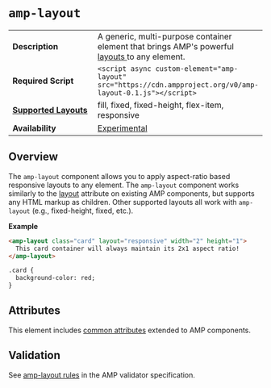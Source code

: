 <!---
Copyright 2016 The AMP HTML Authors. All Rights Reserved.

Licensed under the Apache License, Version 2.0 (the "License");
you may not use this file except in compliance with the License.
You may obtain a copy of the License at

      http://www.apache.org/licenses/LICENSE-2.0

Unless required by applicable law or agreed to in writing, software
distributed under the License is distributed on an "AS-IS" BASIS,
WITHOUT WARRANTIES OR CONDITIONS OF ANY KIND, either express or implied.
See the License for the specific language governing permissions and
limitations under the License.
-->

# <a name="amp-layout"></a> `amp-layout`

<table>
  <tr>
    <td width="40%"><strong>Description</strong></td>
    <td>A generic, multi-purpose container element that brings AMP's powerful <a href="https://www.ampproject.org/docs/guides/responsive/control_layout#the-layout-attribute">layouts </a> to any element.</td>
  </tr>
  <tr>
    <td width="40%"><strong>Required Script</strong></td>
    <td><code>&lt;script async custom-element="amp-layout" src="https://cdn.ampproject.org/v0/amp-layout-0.1.js">&lt;/script></code></td>
  </tr>
  <tr>
    <td class="col-fourty"><strong><a href="https://www.ampproject.org/docs/guides/responsive/control_layout.html">Supported Layouts</a></strong></td>
    <td>fill, fixed, fixed-height, flex-item, responsive</td>
  </tr>
  <tr>
    <td width="40%"><strong>Availability</strong></td>
    <td><a href="https://www.ampproject.org/docs/reference/experimental.html">Experimental</a></td>
  </tr> 
</table>

## Overview

The `amp-layout` component allows you to apply aspect-ratio based responsive layouts to any element. The `amp-layout` component works similarly to the [layout](https://www.ampproject.org/docs/guides/responsive/control_layout#the-layout-attribute) attribute on existing AMP components, but supports any HTML markup as children. Other supported layouts all work with `amp-layout` (e.g., fixed-height, fixed, etc.).

**Example**

```html
<amp-layout class="card" layout="responsive" width="2" height="1">
  This card container will always maintain its 2x1 aspect ratio!
</amp-layout>

.card {
  background-color: red;
}
```
## Attributes

This element includes [common attributes](https://www.ampproject.org/docs/reference/common_attributes) extended to AMP components.

## Validation

See [amp-layout rules](https://github.com/ampproject/amphtml/blob/master/extensions/amp-layout/validator-amp-layout.protoascii) in the AMP validator specification.
